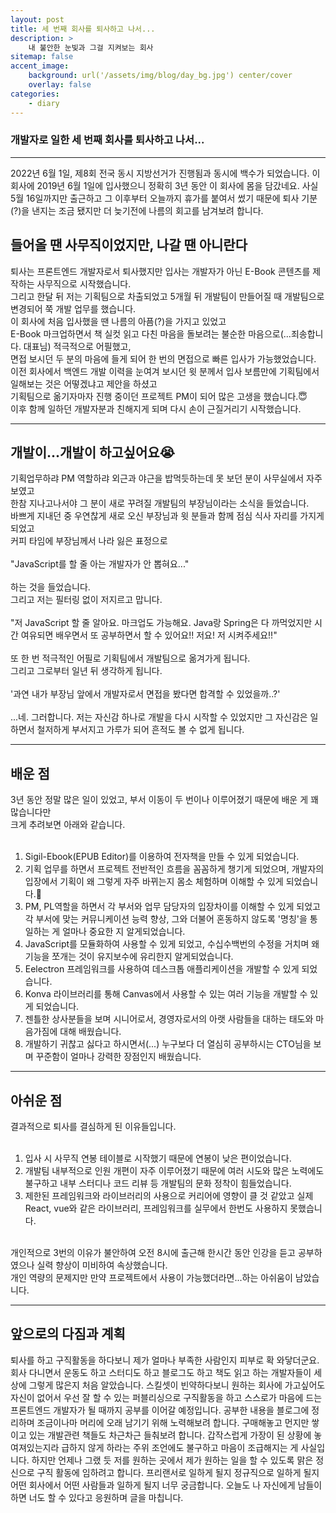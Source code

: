```yaml
---
layout: post
title: 세 번째 회사를 퇴사하고 나서...
description: >
    내 불안한 눈빛과 그걸 지켜보는 회사
sitemap: false
accent_image:
    background: url('/assets/img/blog/day_bg.jpg') center/cover
    overlay: false
categories:
    - diary
---
```


### 개발자로 일한 세 번째 회사를 퇴사하고 나서...

---

2022년 6월 1일, 제8회 전국 동시 지방선거가 진행됨과 동시에 백수가 되었습니다.
이 회사에 2019년 6월 1일에 입사했으니 정확히 3년 동안 이 회사에 몸을 담갔네요.
사실 5월 16일까지만 출근하고 그 이후부터 오늘까지 휴가를 붙여서 썼기 때문에 퇴사 기분(?)을 낸지는 조금 됐지만 더 늦기전에 나름의 회고를 남겨보려 합니다.

## 들어올 땐 사무직이었지만, 나갈 땐 아니란다

퇴사는 프론트엔드 개발자로서 퇴사했지만 입사는 개발자가 아닌 E-Book 콘텐츠를 제작하는 사무직으로 시작했습니다.<br>
그리고 한달 뒤 저는 기획팀으로 차출되었고 5개월 뒤 개발팀이 만들어질 때 개발팀으로 변경되어 쭉 개발 업무를 했습니다.<br>
이 회사에 처음 입사했을 땐 나름의 아픔(?)을 가지고 있었고<br>
E-Book 마크업하면서 책 실컷 읽고 다친 마음을 돌보려는 불순한 마음으로(...죄송합니다. 대표님) 적극적으로 어필했고,<br>
면접 보시던 두 분의 마음에 들게 되어 한 번의 면접으로 빠른 입사가 가능했었습니다.<br>
이전 회사에서 백엔드 개발 이력을 눈여겨 보시던 윗 분께서 입사 보름만에 기획팀에서 일해보는 것은 어떻겠냐고 제안을 하셨고<br>
기획팀으로 옮기자마자 진행 중이던 프로젝트 PM이 되어 많은 고생을 했습니다.😇<br>
이후 함께 일하던 개발자분과 친해지게 되며 다시 손이 근질거리기 시작했습니다.<br>

---

## 개발이...개발이 하고싶어요😭

기획업무하랴 PM 역할하랴 외근과 야근을 밥먹듯하는데 못 보던 분이 사무실에서 자주 보였고<br>
한참 지나고나서야 그 분이 새로 꾸려질 개발팀의 부장님이라는 소식을 들었습니다.<br>
바쁘게 지내던 중 우연찮게 새로 오신 부장님과 윗 분들과 함께 점심 식사 자리를 가지게 되었고<br>
커피 타임에 부장님께서 나라 잃은 표정으로<br><br>
"JavaScript를 할 줄 아는 개발자가 안 뽑혀요..."<br><br>
하는 것을 들었습니다.<br>
그리고 저는 필터링 없이 저지르고 맙니다.<br><br>
"저 JavaScript 할 줄 알아요. 마크업도 가능해요. Java랑 Spring은 다 까먹었지만 시간 여유되면 배우면서 또 공부하면서 할 수 있어요!! 저요! 저 시켜주세요!!"<br><br>
또 한 번 적극적인 어필로 기획팀에서 개발팀으로 옮겨가게 됩니다.<br>
그리고 그로부터 일년 뒤 생각하게 됩니다. <br><br>
'과연 내가 부장님 앞에서 개발자로서 면접을 봤다면 합격할 수 있었을까..?'<br><br>
...네. 그러합니다. 저는 자신감 하나로 개발을 다시 시작할 수 있었지만 그 자신감은 일하면서 철저하게 부서지고 가루가 되어 흔적도 볼 수 없게 됩니다.

---

## 배운 점

3년 동안 정말 많은 일이 있었고, 부서 이동이 두 번이나 이루어졌기 때문에 배운 게 꽤 많습니다만<br>
크게 추려보면 아래와 같습니다.<br><br>

1. Sigil-Ebook(EPUB Editor)를 이용하여 전자책을 만들 수 있게 되었습니다.
2. 기획 업무를 하면서 프로젝트 전반적인 흐름을 꼼꼼하게 챙기게 되었으며, 개발자의 입장에서 기획이 왜 그렇게 자주 바뀌는지 몸소 체험하며 이해할 수 있게 되었습니다.🥲
3. PM, PL역할을 하면서 각 부서와 업무 담당자의 입장차이를 이해할 수 있게 되었고 각 부서에 맞는 커뮤니케이션 능력 향상, 그와 더불어 혼동하지 않도록 '명칭'을 통일하는 게 얼마나 중요한 지 알게되었습니다.
4. JavaScript를 모듈화하여 사용할 수 있게 되었고, 수십수백번의 수정을 거치며 왜 기능을 쪼개는 것이 유지보수에 유리한지 알게되었습니다.
5. Eelectron 프레임워크를 사용하여 데스크톱 애플리케이션을 개발할 수 있게 되었습니다.
6. Konva 라이브러리를 통해 Canvas에서 사용할 수 있는 여러 기능을 개발할 수 있게 되었습니다.
7. 젠틀한 상사분들을 보며 시니어로서, 경영자로서의 아랫 사람들을 대하는 태도와 마음가짐에 대해 배웠습니다.
8. 개발하기 귀찮고 싫다고 하시면서(...) 누구보다 더 열심히 공부하시는 CTO님을 보며 꾸준함이 얼마나 강력한 장점인지 배웠습니다.

---

## 아쉬운 점

결과적으로 퇴사를 결심하게 된 이유들입니다.<br><br>

1. 입사 시 사무직 연봉 테이블로 시작했기 때문에 연봉이 낮은 편이었습니다.
2. 개발팀 내부적으로 인원 개편이 자주 이루어졌기 때문에 여러 시도와 많은 노력에도 불구하고 내부 스터디나 코드 리뷰 등 개발팀의 문화 정착이 힘들었습니다.
3. 제한된 프레임워크와 라이브러리의 사용으로 커리어에 영향이 클 것 같았고 실제 React, vue와 같은 라이브러리, 프레임워크를 실무에서 한번도 사용하지 못했습니다.<br><br>

개인적으로 3번의 이유가 불안하여 오전 8시에 출근해 한시간 동안 인강을 듣고 공부하였으나 실력 향상이 미비하여 속상했습니다.<br>
개인 역량의 문제지만 만약 프로젝트에서 사용이 가능했더라면...하는 아쉬움이 남았습니다.

---

## 앞으로의 다짐과 계획

퇴사를 하고 구직활동을 하다보니 제가 얼마나 부족한 사람인지 피부로 확 와닿더군요.
회사 다니면서 운동도 하고 스터디도 하고 블로그도 하고 책도 읽고 하는 개발자들이 세상에 그렇게 많은지 처음 알았습니다.
스킬셋이 빈약하다보니 원하는 회사에 가고싶어도 자신이 없어서 우선 잘 할 수 있는 퍼블리싱으로 구직활동을 하고
스스로가 마음에 드는 프론트엔드 개발자가 될 때까지 공부를 이어갈 예정입니다.
공부한 내용을 블로그에 정리하며 조금이나마 머리에 오래 남기기 위해 노력해보려 합니다.
구매해놓고 먼지만 쌓이고 있는 개발관련 책들도 차근차근 들춰보려 합니다.
갑작스럽게 가장이 된 상황에 놓여져있는지라 급하지 않게 하라는 주위 조언에도 불구하고 마음이 조급해지는 게 사실입니다.
하지만 언제나 그랬 듯 저를 원하는 곳에서 제가 원하는 일을 할 수 있도록 맑은 정신으로 구직 활동에 임하려고 합니다.
프리랜서로 일하게 될지 정규직으로 일하게 될지 어떤 회사에서 어떤 사람들과 일하게 될지 너무 궁금합니다.
오늘도 나 자신에게 남들이 하면 너도 할 수 있다고 응원하며 글을 마칩니다.
